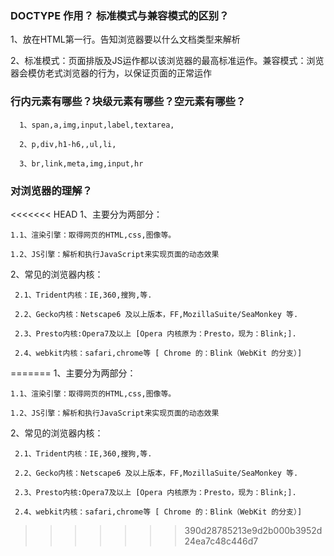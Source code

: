 
### DOCTYPE 作用？ 标准模式与兼容模式的区别？

  1、放在HTML第一行。告知浏览器要以什么文档类型来解析

  2、标准模式：页面排版及JS运作都以该浏览器的最高标准运作。兼容模式：浏览器会模仿老式浏览器的行为，以保证页面的正常运作

### 行内元素有哪些？块级元素有哪些？空元素有哪些？  

```
  1、span,a,img,input,label,textarea,    
  
  2、p,div,h1-h6,,ul,li,  
  
  3、br,link,meta,img,input,hr    
```  
  

### 对浏览器的理解？

<<<<<<< HEAD
  1、主要分为两部分：

    1.1、渲染引擎：取得网页的HTML,css,图像等。

    1.2、JS引擎：解析和执行JavaScript来实现页面的动态效果


  2、常见的浏览器内核：

     2.1、Trident内核：IE,360,搜狗,等.

     2.2、Gecko内核：Netscape6 及以上版本，FF,MozillaSuite/SeaMonkey 等.

     2.3、Presto内核:Opera7及以上 [Opera 内核原为：Presto，现为：Blink;].

     2.4、webkit内核：safari,chrome等 [ Chrome 的：Blink（WebKit 的分支）]
=======
  1、主要分为两部分：  
  
    1.1、渲染引擎：取得网页的HTML,css,图像等。  
    
    1.2、JS引擎：解析和执行JavaScript来实现页面的动态效果  
    

  2、常见的浏览器内核：  
  
     2.1、Trident内核：IE,360,搜狗,等.  
     
     2.2、Gecko内核：Netscape6 及以上版本，FF,MozillaSuite/SeaMonkey 等.   
     
     2.3、Presto内核:Opera7及以上 [Opera 内核原为：Presto，现为：Blink;].   
     
     2.4、webkit内核：safari,chrome等 [ Chrome 的：Blink（WebKit 的分支）]   
>>>>>>> 390d28785213e9d2b000b3952d24ea7c48c446d7

